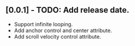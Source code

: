 ## [0.0.1] - TODO: Add release date.

- Support infinite looping.
- Add anchor control and center attribute.
- Add scroll velocity control attribute.
